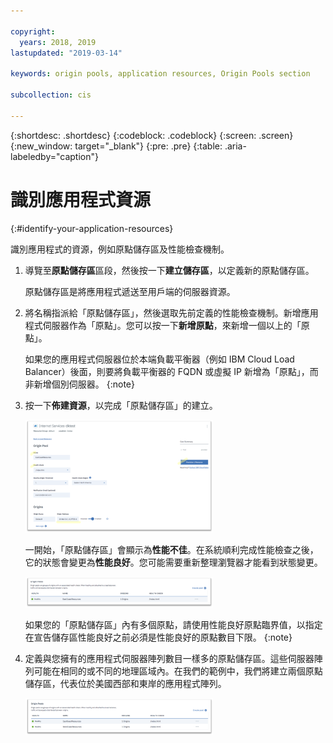 ```yaml
---

copyright:
  years: 2018, 2019
lastupdated: "2019-03-14"

keywords: origin pools, application resources, Origin Pools section

subcollection: cis

---
```


{:shortdesc: .shortdesc}
{:codeblock: .codeblock}
{:screen: .screen}
{:new_window: target="_blank"}
{:pre: .pre}
{:table: .aria-labeledby="caption"}

# 識別應用程式資源
{:#identify-your-application-resources}

識別應用程式的資源，例如原點儲存區及性能檢查機制。
 
1. 導覽至**原點儲存區**區段，然後按一下**建立儲存區**，以定義新的原點儲存區。 

   原點儲存區是將應用程式遞送至用戶端的伺服器資源。 
   
2. 將名稱指派給「原點儲存區」，然後選取先前定義的性能檢查機制。新增應用程式伺服器作為「原點」。您可以按一下**新增原點**，來新增一個以上的「原點」。 

   如果您的應用程式伺服器位於本端負載平衡器（例如 IBM Cloud Load Balancer）後面，則要將負載平衡器的 FQDN 或虛擬 IP 新增為「原點」，而非新增個別伺服器。
{:note}
   
3. 按一下**佈建資源**，以完成「原點儲存區」的建立。  

   <img src="images/reliability8.png" alt="圖片" style="width: 300px;"/>
   
   一開始，「原點儲存區」會顯示為**性能不佳**。在系統順利完成性能檢查之後，它的狀態會變更為**性能良好**。您可能需要重新整理瀏覽器才能看到狀態變更。 
   
   <img src="images/reliability9.png" alt="圖片" style="width: 300px;"/>
   
   如果您的「原點儲存區」內有多個原點，請使用性能良好原點臨界值，以指定在宣告儲存區性能良好之前必須是性能良好的原點數目下限。
{:note}
   
4. 定義與您擁有的應用程式伺服器陣列數目一樣多的原點儲存區。這些伺服器陣列可能在相同的或不同的地理區域內。在我們的範例中，我們將建立兩個原點儲存區，代表位於美國西部和東岸的應用程式陣列。 

   <img src="images/reliability10.png" alt="圖片" style="width: 300px;"/>
